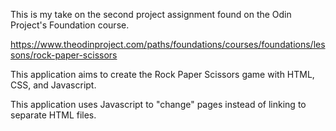 This is my take on the second project assignment found on the Odin Project's Foundation course.

https://www.theodinproject.com/paths/foundations/courses/foundations/lessons/rock-paper-scissors

This application aims to create the Rock Paper Scissors game with HTML, CSS, and Javascript.

This application uses Javascript to "change" pages instead of linking to separate HTML files.
